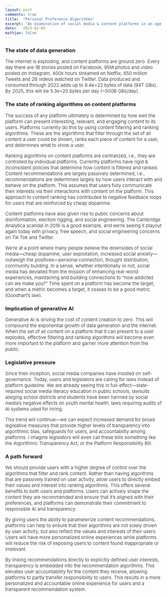 ```yaml
---
layout: post
comments: true
title:  "Personal Preference Algorithms"
excerpt: "An examination of social media & content platforms in an age of increased public scrutiny, legislative pressure, and generative AI"
date:   2023-02-05
mathjax: false
---
```


<style>
.wrap {
    max-width: 900px;
}
p {
    font-family:"Lato" sans-serif;
    font-size: 15px;
    font-weight: 300;
    overflow-wrap: break-word; /* allow wrapping of very very long strings, like txids */
}
.post pre,
.post code {
    background-color: #fafafa;
    font-size: 13px; /* make code smaller for this post... */
}
pre {
 white-space: pre-wrap;       /* css-3 */
 white-space: -moz-pre-wrap;  /* Mozilla, since 1999 */
 white-space: -pre-wrap;      /* Opera 4-6 */
 white-space: -o-pre-wrap;    /* Opera 7 */
 word-wrap: break-word;       /* Internet Explorer 5.5+ */
}
</style>


### The state of data generation
The internet is exploding, and content platforms are ground zero. Every day there are 1B stories posted on Facebook, 95M photos and video posted on Instagram, 400k hours streamed on Netflix, 650 million Tweets and 2B videos watched on Twitter. Data produced and consumed through 2022 adds up to 9.4e+22 bytes of data (94T GBs). By 2025, this will be 5.3e+20 bytes per day (~500B GBs/day).

### The state of ranking algorithms on content platforms
The success of any platform ultimately is determined by how well the platform can present interesting, relevant, and engaging content to its users. Platforms currently do this by using content filtering and ranking algorithms. These are the algorithms that filter through the set of all content a user could be shown, ranks each piece of content for a user, and determines what to show a user.

Ranking algorithms on content platforms are centralized, i.e., they are controlled by individual platforms. Currently platforms have rigid & inconsistent policies that determine how content is filtered and ranked. Content recommendations are largely passively determined, i.e., recommendations are determined largely by how users interact with and behave on the platform. This assumes that users fully communicate their interests via their interactions with content on the platform. This approach to content ranking has contributed to negative feedback loops for users that are reinforced by cheap dopamine. 

Content platforms have also given rise to public concerns about disinformation, election rigging, and social engineering. The Cambridge Analytica scandal in 2016 is a good example, and we’re seeing it playout again today with privacy, free speech, and social engineering concerns on Tik Tok and Twitter.

We’re at a point where many people believe the downsides of social media—cheap dopamine, user exploitation, increased social anxiety—outweigh the positives—personal connection, thought distribution, community building. In a sense, whether intentionally or not, social media has deviated from the mission of enhancing real-world experiences, maintaining and building connections to “how addicted can we make you?” Time spent on a platform has become the target, and when a metric becomes a target, it ceases to be a good metric (Goodhart’s law).

### Implication of generative AI
Generative AI is driving the cost of content creation to zero. This will compound the exponential growth of data generation and the internet. When the set of all content on a platform that it can present to a user explodes, effective filtering and ranking algorithms will become even more important to the platform and garner more attention from the public.

### Legislative pressure
Since their inception, social media companies have insisted on self-governance. Today, users and legislators are calling for laws instead of platform guideline. We are already seeing this in full-effect—state-required social media literacy education in public schools, lawsuits alleging school districts and students have been harmed by social media’s negative effects on youth mental health, laws requiring audits of AI systems used for hiring.

This trend will continue—we can expect increased demand for broad legislative measures that provide higher levels of transparency into algorithmic bias, safeguards for users, and accountability among platforms. I imagine legislators will even call these bills something like the Algorithmic Transparency Act, or the Platform Responsibility Bill.

### A path forward
We should provide users with a higher degree of control over the algorithms that filter and rank content. Rather than having algorithms that are passively trained on user activity, allow users to directly embed their values and interest into ranking algorithms. This offers several benefits to both users and platforms. Users can actively shape the content they are recommended and ensure that it’s aligned with their preferences, and platforms can demonstrate their commitment to responsible AI and transparency. 

By giving users the ability to parameterize content recommendations, platforms can help to ensure that their algorithms are not solely driven by user activity, but also reflect the values and interests of their users. Users will have more personalized online experiences while platforms will reduce the risk of exposing users to content found inappropriate or irrelevant.

By linking recommendations directly to explicitly defined user interests, transparency is embedded into the recommendation algorithms. This elevates user accountability for the content they receive, allowing platforms to partly transfer responsibility to users. This results in a more personalized and accountable online experience for users and a transparent recommendation system.